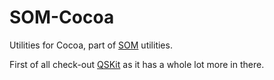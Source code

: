 SOM-Cocoa
=========

Utilities for Cocoa, part of [SOM](https://github.com/SoftwareMarbles/SOM) utilities.

First of all check-out [QSKit](https://github.com/quartermaster/QSKit) as it has a whole lot more in there.
